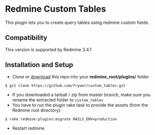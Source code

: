 Redmine Custom Tables
==================

This plugin lets you to create query tables using redmine custom fields.


Compatibility
-------------

This version is supported by Redmine 3.4.1


Installation and Setup
----------------------

* Clone or [download](https://github.com/frywer/custom_tables/archive/master.zip) this repo into your **redmine_root/plugins/** folder

```
$ git clone https://github.com/frywer/custom_tables.git
```
* If you downloaded a tarball / zip from master branch, make sure you rename the extracted folder to `custom_tables`
* You have to run the plugin rake task to provide the assets (from the Redmine root directory):
```
$ rake redmine:plugins:migrate RAILS_ENV=production
```
* Restart redmine
